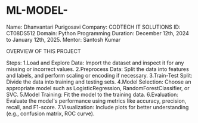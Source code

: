 # ML-MODEL-
Name: Dhanvantari Purigosavi
Company: CODTECH IT SOLUTIONS
ID: CT08DS512
Domain: Python Programming
Duration: December 12th, 2024 to January 12th, 2025.
Mentor: Santosh Kumar


OVERVIEW OF THIS PROJECT

Steps:
1.Load and Explore Data: Import the dataset and inspect it for any missing or incorrect values.
2.Preprocess Data: Split the data into features and labels, and perform scaling or encoding if necessary.
3.Train-Test Split: Divide the data into training and testing sets.
4.Model Selection: Choose an appropriate model such as LogisticRegression, RandomForestClassifier, or SVC.
5.Model Training: Fit the model to the training data.
6.Evaluation: Evaluate the model's performance using metrics like accuracy, precision, recall, and F1-score.
7.Visualization: Include plots for better understanding (e.g., confusion matrix, ROC curve).

